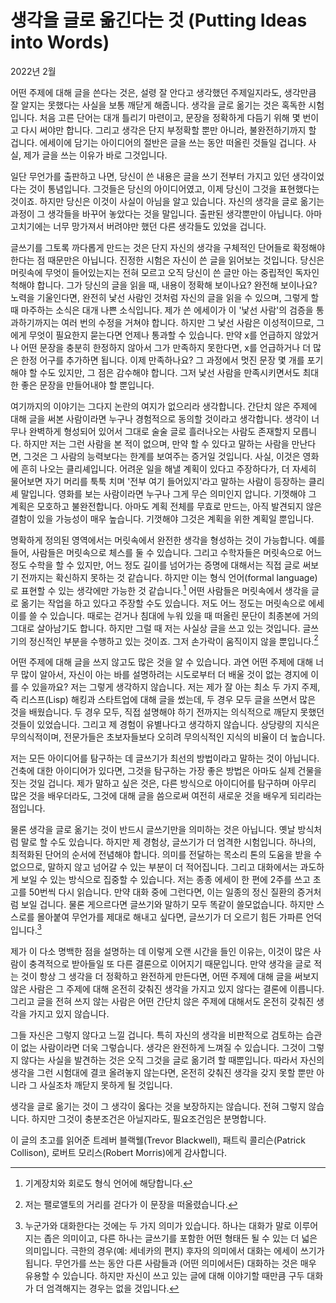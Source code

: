 # 생각을 글로 옮긴다는 것 (Putting Ideas into Words)

2022년 2월

어떤 주제에 대해 글을 쓴다는 것은, 설령 잘 안다고 생각했던 주제일지라도, 생각만큼 잘 알지는 못했다는 사실을 보통 깨닫게 해줍니다. 생각을 글로 옮기는 것은 혹독한 시험입니다. 처음 고른 단어는 대개 틀리기 마련이고, 문장을 정확하게 다듬기 위해 몇 번이고 다시 써야만 합니다. 그리고 생각은 단지 부정확할 뿐만 아니라, 불완전하기까지 할 겁니다. 에세이에 담기는 아이디어의 절반은 글을 쓰는 동안 떠올린 것들일 겁니다. 사실, 제가 글을 쓰는 이유가 바로 그것입니다.

일단 무언가를 출판하고 나면, 당신이 쓴 내용은 글을 쓰기 전부터 가지고 있던 생각이었다는 것이 통념입니다. 그것들은 당신의 아이디어였고, 이제 당신이 그것을 표현했다는 것이죠. 하지만 당신은 이것이 사실이 아님을 알고 있습니다. 자신의 생각을 글로 옮기는 과정이 그 생각들을 바꾸어 놓았다는 것을 말입니다. 출판된 생각뿐만이 아닙니다. 아마 고치기에는 너무 망가져서 버려야만 했던 다른 생각들도 있었을 겁니다.

글쓰기를 그토록 까다롭게 만드는 것은 단지 자신의 생각을 구체적인 단어들로 확정해야 한다는 점 때문만은 아닙니다. 진정한 시험은 자신이 쓴 글을 읽어보는 것입니다. 당신은 머릿속에 무엇이 들어있는지는 전혀 모르고 오직 당신이 쓴 글만 아는 중립적인 독자인 척해야 합니다. 그가 당신의 글을 읽을 때, 내용이 정확해 보이나요? 완전해 보이나요? 노력을 기울인다면, 완전히 낯선 사람인 것처럼 자신의 글을 읽을 수 있으며, 그렇게 할 때 마주하는 소식은 대개 나쁜 소식입니다. 제가 쓴 에세이가 이 '낯선 사람'의 검증을 통과하기까지는 여러 번의 수정을 거쳐야 합니다. 하지만 그 낯선 사람은 이성적이므로, 그에게 무엇이 필요한지 묻는다면 언제나 통과할 수 있습니다. 만약 x를 언급하지 않았거나 어떤 문장을 충분히 한정하지 않아서 그가 만족하지 못한다면, x를 언급하거나 더 많은 한정 어구를 추가하면 됩니다. 이제 만족하나요? 그 과정에서 멋진 문장 몇 개를 포기해야 할 수도 있지만, 그 점은 감수해야 합니다. 그저 낯선 사람을 만족시키면서도 최대한 좋은 문장을 만들어내야 할 뿐입니다.

여기까지의 이야기는 그다지 논란의 여지가 없으리라 생각합니다. 간단치 않은 주제에 대해 글을 써본 사람이라면 누구나 경험적으로 동의할 것이라고 생각합니다. 생각이 너무나 완벽하게 형성되어 있어서 그대로 술술 글로 흘러나오는 사람도 존재할지 모릅니다. 하지만 저는 그런 사람을 본 적이 없으며, 만약 할 수 있다고 말하는 사람을 만난다면, 그것은 그 사람의 능력보다는 한계를 보여주는 증거일 것입니다. 사실, 이것은 영화에 흔히 나오는 클리셰입니다. 어려운 일을 해낼 계획이 있다고 주장하다가, 더 자세히 물어보면 자기 머리를 툭툭 치며 '전부 여기 들어있지'라고 말하는 사람이 등장하는 클리셰 말입니다. 영화를 보는 사람이라면 누구나 그게 무슨 의미인지 압니다. 기껏해야 그 계획은 모호하고 불완전합니다. 아마도 계획 전체를 무효로 만드는, 아직 발견되지 않은 결함이 있을 가능성이 매우 높습니다. 기껏해야 그것은 계획을 위한 계획일 뿐입니다.

명확하게 정의된 영역에서는 머릿속에서 완전한 생각을 형성하는 것이 가능합니다. 예를 들어, 사람들은 머릿속으로 체스를 둘 수 있습니다. 그리고 수학자들은 머릿속으로 어느 정도 수학을 할 수 있지만, 어느 정도 길이를 넘어가는 증명에 대해서는 직접 글로 써보기 전까지는 확신하지 못하는 것 같습니다. 하지만 이는 형식 언어(formal language)로 표현할 수 있는 생각에만 가능한 것 같습니다.[^1] 어떤 사람들은 머릿속에서 생각을 글로 옮기는 작업을 하고 있다고 주장할 수도 있습니다. 저도 어느 정도는 머릿속으로 에세이를 쓸 수 있습니다. 때로는 걷거나 침대에 누워 있을 때 떠올린 문단이 최종본에 거의 그대로 살아남기도 합니다. 하지만 그럴 때 저는 사실상 글을 쓰고 있는 것입니다. 글쓰기의 정신적인 부분을 수행하고 있는 것이죠. 그저 손가락이 움직이지 않을 뿐입니다.[^2]

어떤 주제에 대해 글을 쓰지 않고도 많은 것을 알 수 있습니다. 과연 어떤 주제에 대해 너무 많이 알아서, 자신이 아는 바를 설명하려는 시도로부터 더 배울 것이 없는 경지에 이를 수 있을까요? 저는 그렇게 생각하지 않습니다. 저는 제가 잘 아는 최소 두 가지 주제, 즉 리스프(Lisp) 해킹과 스타트업에 대해 글을 썼는데, 두 경우 모두 글을 쓰면서 많은 것을 배웠습니다. 두 경우 모두, 직접 설명해야 하기 전까지는 의식적으로 깨닫지 못했던 것들이 있었습니다. 그리고 제 경험이 유별나다고 생각하지 않습니다. 상당량의 지식은 무의식적이며, 전문가들은 초보자들보다 오히려 무의식적인 지식의 비율이 더 높습니다.

저는 모든 아이디어를 탐구하는 데 글쓰기가 최선의 방법이라고 말하는 것이 아닙니다. 건축에 대한 아이디어가 있다면, 그것을 탐구하는 가장 좋은 방법은 아마도 실제 건물을 짓는 것일 겁니다. 제가 말하고 싶은 것은, 다른 방식으로 아이디어를 탐구하며 아무리 많은 것을 배우더라도, 그것에 대해 글을 씀으로써 여전히 새로운 것을 배우게 되리라는 점입니다.

물론 생각을 글로 옮기는 것이 반드시 글쓰기만을 의미하는 것은 아닙니다. 옛날 방식처럼 말로 할 수도 있습니다. 하지만 제 경험상, 글쓰기가 더 엄격한 시험입니다. 하나의, 최적화된 단어의 순서에 전념해야 합니다. 의미를 전달하는 목소리 톤의 도움을 받을 수 없으므로, 말하지 않고 넘어갈 수 있는 부분이 더 적어집니다. 그리고 대화에서는 과도하게 보일 수 있는 방식으로 집중할 수 있습니다. 저는 종종 에세이 한 편에 2주를 쓰고 초고를 50번씩 다시 읽습니다. 만약 대화 중에 그런다면, 이는 일종의 정신 질환의 증거처럼 보일 겁니다. 물론 게으르다면 글쓰기와 말하기 모두 똑같이 쓸모없습니다. 하지만 스스로를 몰아붙여 무언가를 제대로 해내고 싶다면, 글쓰기가 더 오르기 힘든 가파른 언덕입니다.[^3]

제가 이 다소 명백한 점을 설명하는 데 이렇게 오랜 시간을 들인 이유는, 이것이 많은 사람이 충격적으로 받아들일 또 다른 결론으로 이어지기 때문입니다. 만약 생각을 글로 적는 것이 항상 그 생각을 더 정확하고 완전하게 만든다면, 어떤 주제에 대해 글을 써보지 않은 사람은 그 주제에 대해 온전히 갖춰진 생각을 가지고 있지 않다는 결론에 이릅니다. 그리고 글을 전혀 쓰지 않는 사람은 어떤 간단치 않은 주제에 대해서도 온전히 갖춰진 생각을 가지고 있지 않습니다.

그들 자신은 그렇지 않다고 느낄 겁니다. 특히 자신의 생각을 비판적으로 검토하는 습관이 없는 사람이라면 더욱 그렇습니다. 생각은 완전하게 느껴질 수 있습니다. 그것이 그렇지 않다는 사실을 발견하는 것은 오직 그것을 글로 옮기려 할 때뿐입니다. 따라서 자신의 생각을 그런 시험대에 결코 올려놓지 않는다면, 온전히 갖춰진 생각을 갖지 못할 뿐만 아니라 그 사실조차 깨닫지 못하게 될 것입니다.

생각을 글로 옮기는 것이 그 생각이 옳다는 것을 보장하지는 않습니다. 전혀 그렇지 않습니다. 하지만 그것이 충분조건은 아닐지라도, 필요조건임은 분명합니다.

이 글의 초고를 읽어준 트레버 블랙웰(Trevor Blackwell), 패트릭 콜리슨(Patrick Collison), 로버트 모리스(Robert Morris)에게 감사합니다.

[^1]: 기계장치와 회로도 형식 언어에 해당합니다.
[^2]: 저는 팰로앨토의 거리를 걷다가 이 문장을 떠올렸습니다.
[^3]: 누군가와 대화한다는 것에는 두 가지 의미가 있습니다. 하나는 대화가 말로 이루어지는 좁은 의미이고, 다른 하나는 글쓰기를 포함한 어떤 형태든 될 수 있는 더 넓은 의미입니다. 극한의 경우(예: 세네카의 편지) 후자의 의미에서 대화는 에세이 쓰기가 됩니다. 무언가를 쓰는 동안 다른 사람들과 (어떤 의미에서든) 대화하는 것은 매우 유용할 수 있습니다. 하지만 자신이 쓰고 있는 글에 대해 이야기할 때만큼 구두 대화가 더 엄격해지는 경우는 없을 것입니다.